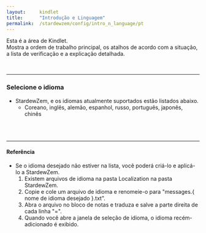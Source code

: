 ```yaml
---
layout:     kindlet
title:      "Introdução e Linguagem"
permalink:  /stardewzem/config/intro_n_language/pt
---
```


Esta é a área de Kindlet.<br/>
Mostra a ordem de trabalho principal, os atalhos de acordo com a situação, a lista de verificação e a explicação detalhada.

<br/>

---
### **Selecione o idioma**

* StardewZem, e os idiomas atualmente suportados estão listados abaixo.
  * Coreano, inglês, alemão, espanhol, russo, português, japonês, chinês

<br/>
<br/>

---
#### **Referência**
  
* Se o idioma desejado não estiver na lista, você poderá criá-lo e aplicá-lo a StardewZem.
  1. Existem arquivos de idioma na pasta Localization na pasta StardewZem.
  2. Copie e cole um arquivo de idioma e renomeie-o para "messages.{ nome de idioma desejado }.txt".
  3. Abra o arquivo no bloco de notas e traduza e salve a parte direita de cada linha "=".
  4. Quando você abre a janela de seleção de idioma, o idioma recém-adicionado é exibido.

<br/>
<br/>
